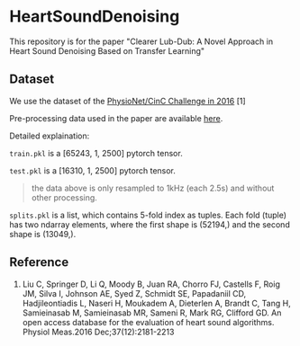 # HeartSoundDenoising

This repository is for the paper "Clearer Lub-Dub: A Novel Approach in Heart Sound Denoising Based on Transfer Learning"

## Dataset

We use the dataset of the [PhysioNet/CinC Challenge in 2016](https://physionet.org/content/challenge-2016/1.0.0/) [1]

Pre-processing data used in the paper are available [here](https://drive.google.com/drive/folders/1w152ZH0Tnvb_vTojDcH9a22jBPJNVUQb?usp=sharing).

Detailed  explaination:

`train.pkl` is a [65243, 1, 2500] pytorch tensor.

`test.pkl` is a [16310, 1, 2500] pytorch tensor.

> the data above is only resampled to 1kHz (each 2.5s) and without other processing.

`splits.pkl` is a list, which contains 5-fold index as tuples. Each fold (tuple) has two ndarray elements, where the first shape is (52194,) and the second shape is (13049,).

## Reference

1. Liu C, Springer D, Li Q, Moody B, Juan RA, Chorro FJ, Castells F, Roig JM, Silva I, Johnson AE, Syed Z, Schmidt SE, Papadaniil CD, Hadjileontiadis L, Naseri H, Moukadem A, Dieterlen A, Brandt C, Tang H, Samieinasab M, Samieinasab MR, Sameni R, Mark RG, Clifford GD. An open access database for the evaluation of heart sound algorithms. Physiol Meas.2016 Dec;37(12):2181-2213

